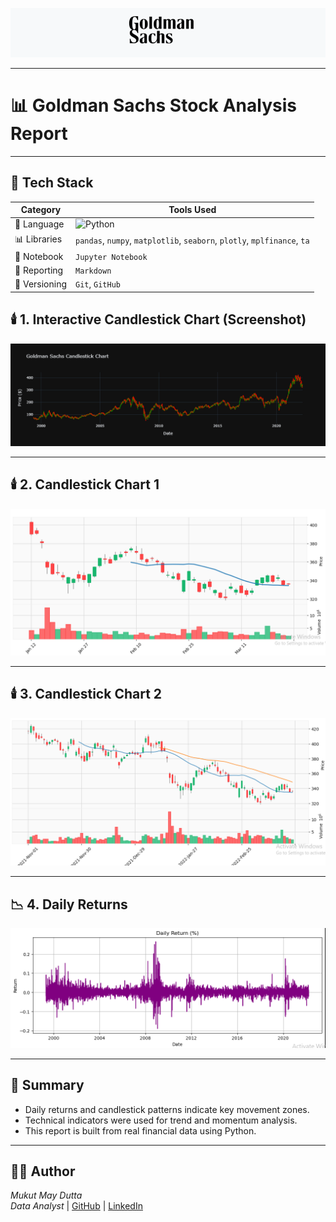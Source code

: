 
![Goldman Sachs Banner](image/logo_picture.PNG)

---

# 📊 Goldman Sachs Stock Analysis Report

---

## 🧰 Tech Stack

| Category      | Tools Used                                                                 |
|---------------|-----------------------------------------------------------------------------|
| 🐍 Language    | ![Python](https://img.shields.io/badge/Python-3.9-blue?logo=python)        |
| 📊 Libraries  | `pandas`, `numpy`, `matplotlib`, `seaborn`, `plotly`, `mplfinance`, `ta`   |
| 📗 Notebook   | `Jupyter Notebook`                                                          |
| 🧾 Reporting  | `Markdown`                                                                  |
| 💾 Versioning | `Git`, `GitHub`                                                             |



## 🕯️ 1. Interactive Candlestick Chart (Screenshot)

![Interactive Candlestick Chart](image/interective_candleplot.png)

---

## 🕯️ 2. Candlestick Chart 1

![Candlestick Chart 1](image/candle.PNG)

---

## 🕯️ 3. Candlestick Chart 2

![Candlestick Chart 2](image/candle1.PNG)

---

## 📉 4. Daily Returns

![Daily Returns](image/Daily_return.PNG)

---

## 📌 Summary

- Daily returns and candlestick patterns indicate key movement zones.
- Technical indicators were used for trend and momentum analysis.
- This report is built from real financial data using Python.

---

## 🧑‍💼 Author

*Mukut May Dutta*  
_Data Analyst_ | [GitHub](https://github.com/mukut45) | [LinkedIn](https://linkedin.com/in/mukutdutta/)
